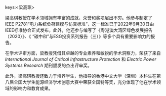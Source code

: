 keys:<梁高琪>


梁高琪教授在学术领域拥有丰富的成就，荣誉和奖项层出不穷。他参与制定了IEEE P2781“电力系统负荷建模与仿真标准”，这一标准已于2022年9月30日由IEEE标准协会正式发布。此外，他还参与编写了《粤港澳大湾区绿色发展报告（2020）》、《 “碳中和”与ESG投资系列报告（三）》等多个具有重要影响力的报告。

在学术评审方面，梁教授凭借其卓越的专业素养和敏锐的学术洞察力，荣获了来自*International Journal of Critical Infrastructure Protection* 和 *Electric Power Systems Research* 期刊颁发的杰出评审奖。

此外，梁高琪教授还致力于培养学生，他指导的香港中文大学（深圳）本科生在第八届全国大学生能源经济学术创意大赛中荣获全国特等奖，充分体现了他在学术领域的影响力和教育成果。